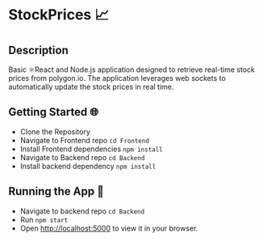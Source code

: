 # StockPrices 📈


## Description
Basic ⚛️React and Node.js application designed to retrieve real-time stock prices from polygon.io. The application leverages web sockets to automatically update the stock prices in real time.


## Getting Started 🌐
- Clone the Repository
- Navigate to Frontend repo
  `cd Frontend`
- Install Frontend dependencies
  `npm install`
- Navigate to Backend repo
  `cd Backend`
- Install backend dependency
  `npm install`

## Running the App 🚀
- Navigate to backend repo
  `cd Backend`
- Run
  `npm start`
- Open [http://localhost:5000](http://localhost:5000) to view it in your browser.


   



